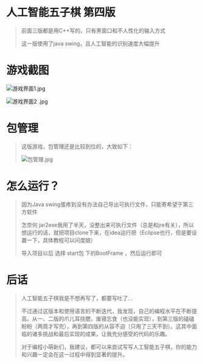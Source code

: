 # 人工智能五子棋 第四版

> 前面三版都是用C++写的，只有黑窗口和不人性化的输入方式
>
> 这一版使用了java swing，且人工智能的识别速度大幅提升

# 游戏截图

![游戏界面1.jpg](https://i.loli.net/2020/11/17/94mCkUJOtiw7FYS.jpg)

![游戏界面2 .jpg](https://i.loli.net/2020/11/17/oGlYszd5kBExyIP.jpg)



# 包管理

> 这版游戏，包管理还是比较到位的，大致如下：
> 
> ![包管理.jpg](https://i.loli.net/2020/11/17/kNeI2CmPfLzMHOK.jpg)



# 怎么运行？

> 因为Java swing蛋疼到没有办法自己导出可执行文件，只能寄希望于第三方软件
>
> 怎奈何 jar2exe我用了半天，没整出来可执行文件（总是和jre有关），所以想运行的话，就把项目clone下来，在idea运行把（Eclipse也行，但是要设置一下，具体教程可以问度娘）
> 
> 导入项目以后 选择 start包 下的BootFrame ，然后运行即可



# 后话

> 人工智能五子棋我是不想再写了，都要写吐了...
>
> 不过通过这版本和使用语言的不断迭代，我发现，自己的编程水平在不断提高。从一、二版的爪儿耳挠腮，废寝忘食（也没能实现），到第三版的磕磕盼盼（两周才写完），再到第四版的从容不迫（只用了三天不到）。这其中面临的诸多挑战和最后实现的成果，让我充分感受的代码的乐趣。
>
> 对于编程小萌新们，我建议，都可以来尝试写写人工智能五子棋，你的能力和兴趣一定会在这一过程中得到显著的提升。



